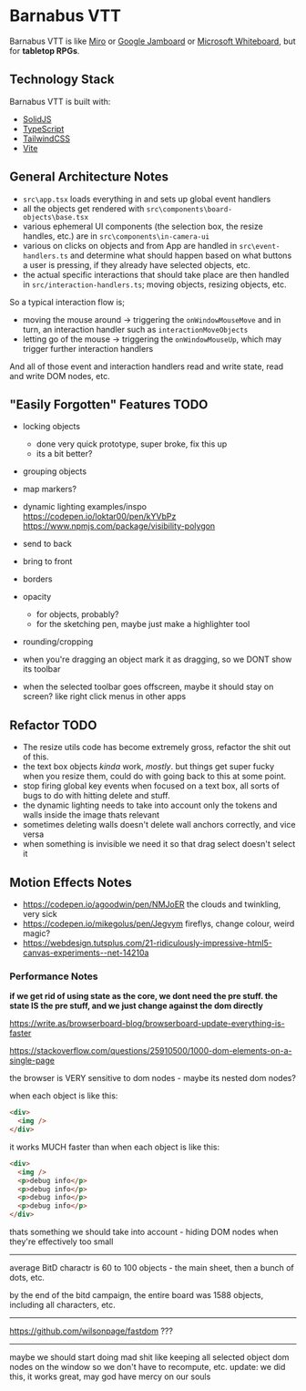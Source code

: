 # Barnabus VTT

Barnabus VTT is like [Miro](https://miro.com/app/dashboard/) or [Google Jamboard](https://jamboard.google.com/) or [Microsoft Whiteboard](https://www.microsoft.com/en-gb/microsoft-365/microsoft-whiteboard/digital-whiteboard-app), but for **tabletop RPGs**.

## Technology Stack

Barnabus VTT is built with:

- [SolidJS](https://www.solidjs.com/)
- [TypeScript](https://www.typescriptlang.org/)
- [TailwindCSS](https://tailwindcss.com/)
- [Vite](https://vitejs.dev/)

## General Architecture Notes

- `src\app.tsx` loads everything in and sets up global event handlers
- all the objects get rendered with `src\components\board-objects\base.tsx`
- various ephemeral UI components (the selection box, the resize handles, etc.) are in `src\components\in-camera-ui`
- various on clicks on objects and from App are handled in `src\event-handlers.ts` and determine what should happen based on what buttons a user is pressing, if they already have selected objects, etc.
- the actual specific interactions that should take place are then handled in `src/interaction-handlers.ts`; moving objects, resizing objects, etc.

So a typical interaction flow is;

- moving the mouse around -> triggering the `onWindowMouseMove` and in turn, an interaction handler such as `interactionMoveObjects`
- letting go of the mouse -> triggering the `onWindowMouseUp`, which may trigger further interaction handlers

And all of those event and interaction handlers read and write state, read and write DOM nodes, etc.

## "Easily Forgotten" Features TODO

- locking objects
  - done very quick prototype, super broke, fix this up
  - its a bit better?
- grouping objects
- map markers?

- dynamic lighting examples/inspo
  https://codepen.io/loktar00/pen/kYVbPz
  https://www.npmjs.com/package/visibility-polygon

- send to back
- bring to front
- borders
- opacity
  - for objects, probably?
  - for the sketching pen, maybe just make a highlighter tool
- rounding/cropping

- when you're dragging an object mark it as dragging, so we DONT show its toolbar

- when the selected toolbar goes offscreen, maybe it should stay on screen? like right click menus in other apps

## Refactor TODO

- The resize utils code has become extremely gross, refactor the shit out of this.
- the text box objects _kinda_ work, _mostly_. but things get super fucky when you resize them, could do with going back to this at some point.
- stop firing global key events when focused on a text box, all sorts of bugs to do with hitting delete and stuff.
- the dynamic lighting needs to take into account only the tokens and walls inside the image thats relevant
- sometimes deleting walls doesn't delete wall anchors correctly, and vice versa
- when something is invisible we need it so that drag select doesn't select it

## Motion Effects Notes

- https://codepen.io/agoodwin/pen/NMJoER
  the clouds and twinkling, very sick
- https://codepen.io/mikegolus/pen/Jegvym
  fireflys, change colour, weird magic?
- https://webdesign.tutsplus.com/21-ridiculously-impressive-html5-canvas-experiments--net-14210a

### Performance Notes

**if we get rid of using state as the core, we dont need the pre stuff. the state IS the pre stuff, and we just change against the dom directly**

https://write.as/browserboard-blog/browserboard-update-everything-is-faster

https://stackoverflow.com/questions/25910500/1000-dom-elements-on-a-single-page

the browser is VERY sensitive to dom nodes - maybe its nested dom nodes?

when each object is like this:

```html
<div>
  <img />
</div>
```

it works MUCH faster than when each object is like this:

```html
<div>
  <img />
  <p>debug info</p>
  <p>debug info</p>
  <p>debug info</p>
  <p>debug info</p>
</div>
```

thats something we should take into account - hiding DOM nodes when
they're effectively too small

---

average BitD charactr is 60 to 100 objects - the main sheet, then a bunch of dots, etc.

by the end of the bitd campaign, the entire board was 1588 objects, including all characters, etc.

---

https://github.com/wilsonpage/fastdom ???

---

maybe we should start doing mad shit like keeping all selected object dom nodes on the window so we don't have to recompute, etc.
update: we did this, it works great, may god have mercy on our souls

